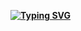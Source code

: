 **[![Typing SVG](https://readme-typing-svg.herokuapp.com?color=%2336BCF7&lines=HELLO+I'm+NIKOLAY)](https://git.io/typing-svg)**



















